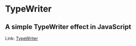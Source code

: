 # TypeWriter
<h2>A simple TypeWriter effect in JavaScript</h2>
<p>Link: <a href="">TypeWriter</a></p>
<p align="center">
<img src="">
</p>
